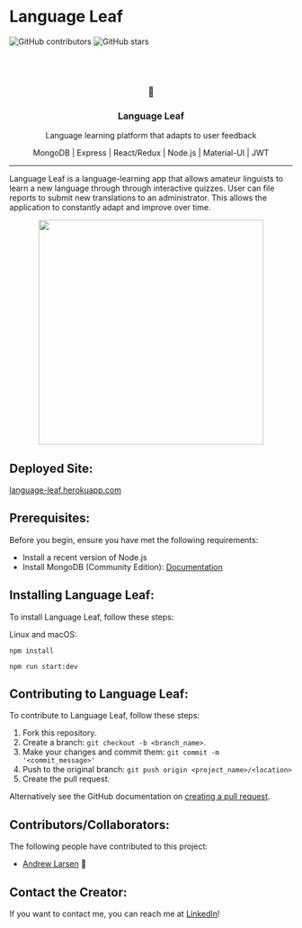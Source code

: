 # Language Leaf

![GitHub contributors](https://img.shields.io/github/contributors/Andrew26L/Language-Leaf)
![GitHub stars](https://img.shields.io/github/stars/Andrew26L/Language-Leaf)

  <br></br>
  <h3 align="center"> 🌱 </h3>
  <h3 align="center">Language Leaf</h3>
  <p align="center">Language learning platform that adapts to user feedback</p>
  <p align="center">MongoDB | Express | React/Redux | Node.js | Material-UI | JWT</p>
  <hr />



Language Leaf is a language-learning app that allows amateur linguists to learn a new language through through interactive quizzes. User can file reports to submit new translations to an administrator. This allows the application to constantly adapt and improve over time. 


<!-- PROJECT DEMO GIF, AND IMAGES SHOULD BE PUT HERE -->
<p align="center">
<img src="https://user-images.githubusercontent.com/60858237/127179073-0a1b5b8d-4d89-4c54-ba36-440da4568a49.png" width=400></img>
</p>

## Deployed Site:

<a href="https://language-leaf.herokuapp.com/">language-leaf.herokuapp.com</a>

## Prerequisites:

Before you begin, ensure you have met the following requirements:
* Install a recent version of Node.js
* Install MongoDB (Community Edition): <a href="https://docs.mongodb.com/manual/installation/">Documentation</a>

## Installing Language Leaf:

To install Language Leaf, follow these steps: 

Linux and macOS:
```
npm install
```
```
npm run start:dev
```


## Contributing to Language Leaf:
<!--- If your README is long or you have some specific process or steps you want contributors to follow, consider creating a separate CONTRIBUTING.md file--->
To contribute to Language Leaf, follow these steps:

1. Fork this repository.
2. Create a branch: `git checkout -b <branch_name>`.
3. Make your changes and commit them: `git commit -m '<commit_message>'`
4. Push to the original branch: `git push origin <project_name>/<location>`
5. Create the pull request.

Alternatively see the GitHub documentation on [creating a pull request](https://help.github.com/en/github/collaborating-with-issues-and-pull-requests/creating-a-pull-request).

## Contributors/Collaborators:

The following people have contributed to this project:

* [Andrew Larsen](https://github.com/Andrew26L) 📖

## Contact the Creator:
<!--- You can add in your linkedin, medium, stack overflow, dev.to account, etc. here --->
If you want to contact me, you can reach me at [LinkedIn](https://www.linkedin.com/in/andrew-larsen-coding/)!

